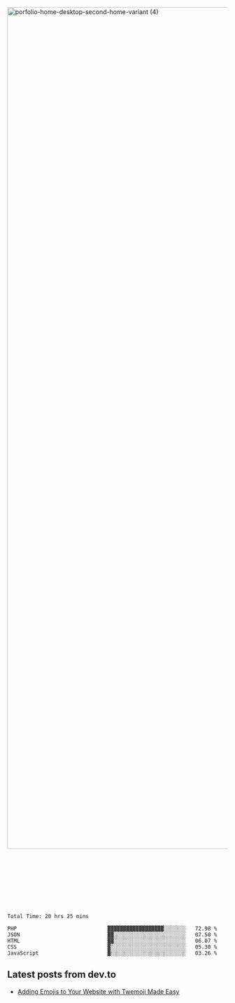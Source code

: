 <img width="1920" alt="porfolio-home-desktop-second-home-variant (4)" src="https://user-images.githubusercontent.com/44812120/231556360-1ee1d327-1a45-4bda-a93d-dd32a34149e4.png">
 
 
 
 
 
 <br><br><br><br><br><br><br>
<!--START_SECTION:waka-->

```text
Total Time: 20 hrs 25 mins

PHP                             ▓▓▓▓▓▓▓▓▓▓▓▓▓▓▓▓▓▓░░░░░░░   72.98 %
JSON                            ▓▓░░░░░░░░░░░░░░░░░░░░░░░   07.50 %
HTML                            ▓▓░░░░░░░░░░░░░░░░░░░░░░░   06.07 %
CSS                             ▓░░░░░░░░░░░░░░░░░░░░░░░░   05.30 %
JavaScript                      ▓░░░░░░░░░░░░░░░░░░░░░░░░   03.26 %
```

<!--END_SECTION:waka-->

## Latest posts from dev.to
<!-- MEDIUM-STORY-LIST:START -->
- [Adding Emojis to Your Website with Twemoji Made Easy](https://dev.to/danielsebesta/adding-emojis-to-your-website-with-twemoji-made-easy-mc8)
<!-- MEDIUM-STORY-LIST:END -->

